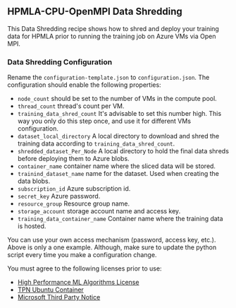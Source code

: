 ## HPMLA-CPU-OpenMPI Data Shredding
This Data Shredding recipe shows how to shred and deploy your training data
for HPMLA prior to running the training job on Azure VMs via Open MPI.

### Data Shredding Configuration
Rename the `configuration-template.json` to `configuration.json`.
The configuration should enable the following properties:

* `node_count` should be set to the number of VMs in the compute pool.
* `thread_count` thread's count per VM.
* `training_data_shred_count` It's advisable to set this number high. This way you only do this step once, and use it for different VMs configuration.
* `dataset_local_directory` A local directory to download and shred the training data according to `training_data_shred_count`.
* `shredded_dataset_Per_Node` A local directory to hold the final data shreds before deploying them to Azure blobs.
* `container_name` container name where the sliced data will be stored.
* `trainind_dataset_name` name for the dataset.  Used when creating the data blobs.
* `subscription_id` Azure subscription id.
* `secret_key` Azure password.
* `resource_group` Resource group name.
* `storage_account` storage account name and access key.
* `training_data_container_name` Container name where the training data is hosted.

You can use your own access mechanism (password, access key, etc.). Above is
only a one example.  Although, make sure to update the python script
every time you make a configuration change.

You must agree to the following licenses prior to use:
* [High Performance ML Algorithms License](https://github.com/saeedmaleki/Distributed-Linear-Learner/blob/master/High%20Performance%20ML%20Algorithms%20-%20Standalone%20(free)%20Use%20Terms%20V2%20(06-06-18).txt)
* [TPN Ubuntu Container](https://github.com/saeedmaleki/Distributed-Linear-Learner/blob/master/TPN_Ubuntu%20Container_16-04-FINAL.txt)
* [Microsoft Third Party Notice](https://github.com/saeedmaleki/Distributed-Linear-Learner/blob/master/MicrosoftThirdPartyNotice.txt)
